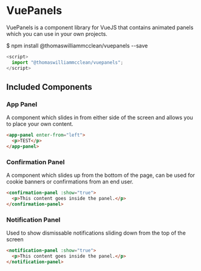 # VuePanels
VuePanels is a component library for VueJS that contains animated panels which you can use in your own projects.

$ npm install @thomaswilliammcclean/vuepanels --save

```javascript
<script>
  import "@thomaswilliammcclean/vuepanels";
</script>
```

## Included Components
### App Panel
A component which slides in from either side of the screen and allows you to place your own content.
```html
<app-panel enter-from="left">
  <p>TEST</p>
</app-panel>
```

### Confirmation Panel
A component which slides up from the bottom of the page, can be used for cookie banners or confirmations from an end user.
```html
<confirmation-panel :show="true">
  <p>This content goes inside the panel.</p>
</confirmation-panel>
```

### Notification Panel
Used to show dismissable notifications sliding down from the top of the screen
```html
<notification-panel :show="true">
  <p>This content goes inside the panel.</p>
</notification-panel>
```